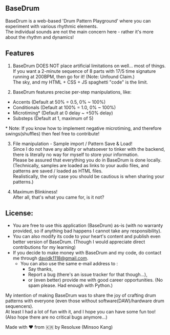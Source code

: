 ## BaseDrum
BaseDrum is a web-based 'Drum Pattern Playground' where you can experiment with various rhythmic elements.  
The individual sounds are not the main concern here - rather it's more about the rhythm and dynamics!

## Features
1. BaseDrum DOES NOT place artificial limitations on well... most of things.  
If you want a 2-minute sequence of 8 parts with 17/5 time signature running at 200BPM, then go for it! (Note: Unfound Claim.)  
The sky, and my HTML + CSS + JS spaghetti "code" is the limit.

2. BaseDrum features precise per-step manipulations, like:  
- Accents (Default at 50% = 0.5, 0% ~ 100%)
- Conditionals (Default at 100% = 1.0, 0% ~ 100%)
- Microtiming\* (Default at 0 delay ~ +50% delay)
- Substeps (Default at 1, maximum of 5)

\* Note: If you know how to implement negative microtiming, and therefore swings(shuffles) then feel free to contribute!

3. File manipulation - Sample import / Pattern Save & Load!  
Since I do not have any ability or whatsoever to tinker with the backend, there is literally no way for myself to store your information.  
Please be assured that everything you do in BaseDrum is done locally.  
(Technically, samples are loaded as links to your audio files, and patterns are saved / loaded as HTML files.  
Realistically, the only case you should be cautious is when sharing your patterns.)  

4. Maximum Blinkiness!  
After all, that's what you came for, is it not?
 
## License: 
- You are free to use this application (BaseDrum) as-is (with no warranty provided, so if anything bad happens I cannot take any responsibility).
- You can also modify its code to your heart's content and publish even better version of BaseDrum. (Though I would appreciate direct contributions for my learning)
- If you decide to make money with BaseDrum and my code, do contact me through davidk1118@gmail.com.
  - You can also use the same e-mail address to :
    - Say thanks,
    - Report a bug (there's an issue tracker for that though...),
    - or (even better) provide me with good career opportunities. (No spam please. Had enough with Python.)

My intention of making BaseDrum was to share the joy of crafting drum patterns with everyone (even those without software(DAW)/hardware drum sequencers).  
At least I had a lot of fun with it, and I hope you can have some fun too! (Also hope there are no critical bugs anymore...)  

Made with ❤️ from 🇰🇷 by Resoluxe (Minsoo Kang)  
